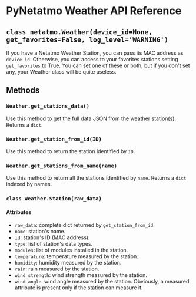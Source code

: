 # PyNetatmo Weather API Reference

## `class netatmo.Weather(device_id=None, get_favorites=False, log_level='WARNING')`
If you have a Netatmo Weather Station, you can pass its MAC address as `device_id`. Otherwise, you can access to your favorites stations setting `get_favorites` to True. You can set one of these or both, but if you don't set any, your Weather class will be quite useless.

## Methods

### `Weather.get_stations_data()`
Use this method to get the full data JSON from the weather station(s). Returns a `dict`.

### `Weather.get_station_from_id(ID)`
Use this method to return the station identified by `ID`.

### `Weather.get_stations_from_name(name)`
Use this method to return all the stations identified by `name`. Returns a `dict` indexed by names.

### `class Weather.Station(raw_data)`
#### Attributes
- `raw_data`: complete dict returned by `get_station_from_id`.
- `name`: station's name.
- `id`: station's ID (MAC address).
- `type`: list of station's data types.
- `modules`: list of modules installed in the station.
- `temperature`: temperature measured by the station.
- `humidity`: humidity measured by the station.
- `rain`: rain measured by the station.
- `wind_strength`: wind strength measured by the station.
- `wind angle`: wind angle measured by the station.
Obviously, a measured attribute is present only if the station can measure it.
